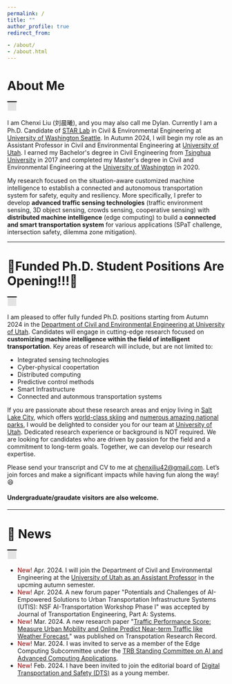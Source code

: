 ```yaml
---
permalink: /
title: ""
author_profile: true
redirect_from:

- /about/
- /about.html
---
```


# About Me

<table>
    <tr>
        <td style="background-color: #E3E3E3; border-top: 2px solid black; border-bottom: 0.05px solid white; border-left: 0.05px solid white; border-right: 0.05px solid white; padding: 10px; height: 1px;">
        </td>
    </tr>
</table>

I am Chenxi Liu (刘晨曦), and you may also call me Dylan. Currently I am a Ph.D. Candidate of [STAR Lab](http://www.uwstarlab.org/) in Civil & Environmental Engineering at [University of Washington Seattle](https://www.ce.washington.edu/). In Autumn 2024, I will begin my role as an Assistant Professor in Civil and Environmental Engineering at [University of Utah](https://www.civil.utah.edu/). I earned my Bachelor's degree in Civil Engineering from [Tsinghua University](https://www.civil.tsinghua.edu.cn/ceen/) in 2017 and completed my Master's degree in Civil and Environmental Engineering at the [University of Washington](https://www.ce.washington.edu/) in 2020.

My research focused on the situation-aware customized machine intelligence to establish a connected and autonomous transportation system for safety, equity and resiliency. More specifically, I prefer to develop **advanced traffic sensing technologies** (traffic environment sensing, 3D object sensing, crowds sensing, cooperative sensing) with **distributed machine intelligence** (edge computing) to build a **connected and smart transportation system** for various applications (SPaT challenge, intersection safety, dilemma zone mitigation).

---

# 🚀️Funded Ph.D. Student Positions Are Opening!!!🚀️

<table>
    <tr>
        <td style="background-color: #E3E3E3; border-top: 2px solid black; border-bottom: 0.05px solid white; border-left: 0.05px solid white; border-right: 0.05px solid white; padding: 10px; height: 1px;">
        </td>
    </tr>
</table>

I am pleased to offer fully funded Ph.D. positions starting from Autumn 2024 in the [Department of Civil and Environmental Engineering at University of Utah](https://www.civil.utah.edu). Candidates will engage in cutting-edge research focused on **customizing machine intelligence within the field of intelligent transportation**. Key areas of research will include, but are not limited to:

* Integrated sensing technologies
* Cyber-physical coopertation
* Distributed computing
* Predictive control methods
* Smart Infrastructure
* Connected and autonmous transportation systems

If you are passionate about these research areas and enjoy living in [Salt Lake City](https://en.wikipedia.org/wiki/Salt_Lake_City), which offers [world-class skiing](https://www.visitutah.com/plan-your-trip/plan-your-ski-trip/utahs-easy-access) and [numerous amazing national parks](https://www.nps.gov/state/ut/index.htm), I would be delighted to consider you for our team at [University of Utah](https://en.wikipedia.org/wiki/University_of_Utah). Dedicated research experience or background is NOT required. We are looking for candidates who are driven by passion for the field and a commitment to long-term goals. Together, we can develop our research expertise.

Please send your transcript and CV to me at [chenxiliu42@gmail.com](). Let’s join forces and make a significant impacts while having fun along the way!😄

#### Undergraduate/graudate visitors are also welcome.

---

# 🎉️ News

<table>
    <tr>
        <td style="background-color: #E3E3E3; border-top: 2px solid black; border-bottom: 0.05px solid white; border-left: 0.05px solid white; border-right: 0.05px solid white; padding: 10px; height: 1px;">
        </td>
    </tr>
</table>

* <span style="color:darkred"> New! </span> Apr. 2024. I will join the Department of Civil and Environmental Engineering at the [University of Utah as an Assistant Professor](https://www.civil.utah.edu/faculty/) in the upcming autumn semester.
* <span style="color:darkred"> New! </span> Apr. 2024. A new forum paper "Potentials and Challenges of AI-Empowered Solutions to Urban Transportation Infrastructure Systems (UTIS): NSF AI-Transportation Workshop Phase I" was accepted by Journal of Transportation Engineering, Part A: Systems.
* <span style="color:darkred"> New! </span> Mar. 2024. A new research paper "[Traffic Performance Score: Measure Urban Mobility and Online Predict Near-term Traffic like Weather Forecast.](https://journals.sagepub.com/doi/abs/10.1177/03611981231222232)" was published on Transpotation Research Record.
* <span style="color:darkred"> New! </span> Mar. 2024. I was invited to serve as a member of the Edge Computing Subcommittee under the [TRB Standing Committee on AI and Advanced Computing Applications](https://sites.google.com/view/trbaed50).
* <span style="color:darkred"> New! </span> Feb. 2024. I have been invited to join the editorial board of [Digital Transportation and Safety (DTS)](https://www.maxapress.com/dts/specials) as a young member.

